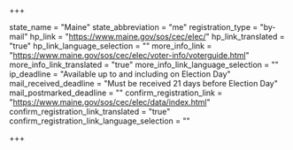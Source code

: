 +++

state_name = "Maine"
state_abbreviation = "me"
registration_type = "by-mail"
hp_link = "https://www.maine.gov/sos/cec/elec/"
hp_link_translated = "true"
hp_link_language_selection = ""
more_info_link = "https://www.maine.gov/sos/cec/elec/voter-info/voterguide.html"
more_info_link_translated = "true"
more_info_link_language_selection = ""
ip_deadline = "Available up to and including on Election Day"
mail_received_deadline = "Must be received 21 days before Election Day"
mail_postmarked_deadline = ""
confirm_registration_link = "https://www.maine.gov/sos/cec/elec/data/index.html"
confirm_registration_link_translated = "true"
confirm_registration_link_language_selection = ""

+++